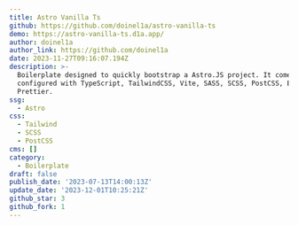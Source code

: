 ```yaml
---
title: Astro Vanilla Ts
github: https://github.com/doinel1a/astro-vanilla-ts
demo: https://astro-vanilla-ts.d1a.app/
author: doinel1a
author_link: https://github.com/doinel1a
date: 2023-11-27T09:16:07.194Z
description: >-
  Boilerplate designed to quickly bootstrap a Astro.JS project. It comes
  configured with TypeScript, TailwindCSS, Vite, SASS, SCSS, PostCSS, Eslint and
  Prettier.
ssg:
  - Astro
css:
  - Tailwind
  - SCSS
  - PostCSS
cms: []
category:
  - Boilerplate
draft: false
publish_date: '2023-07-13T14:00:13Z'
update_date: '2023-12-01T10:25:21Z'
github_star: 3
github_fork: 1
---
```

